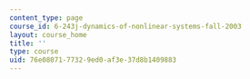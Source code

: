 ```yaml
---
content_type: page
course_id: 6-243j-dynamics-of-nonlinear-systems-fall-2003
layout: course_home
title: ''
type: course
uid: 76e08071-7732-9ed0-af3e-37d8b1409883
---
```

